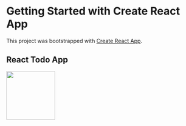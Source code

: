 # Getting Started with Create React App

This project was bootstrapped with [Create React App](https://github.com/facebook/create-react-app).

## React Todo App


<img src="./image/project.jpg" width="128"/>